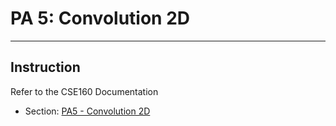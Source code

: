 # PA 5: Convolution 2D
---
## Instruction
Refer to the CSE160 Documentation
* Section: [PA5 - Convolution 2D](https://docs-cse160.readthedocs.io/en/latest/PA5.html)